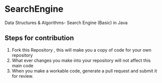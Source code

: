 # SearchEngine
Data Structures &amp; Algorithms- Search Engine (Basic) in Java

## Steps for contribution
1) Fork this Repository , this will make you a copy of code for your own repository </br>
2) What ever changes you make into your repository will not affect this main code </br>
3) When you make a workable code, generate a pull request and submit it for review.
